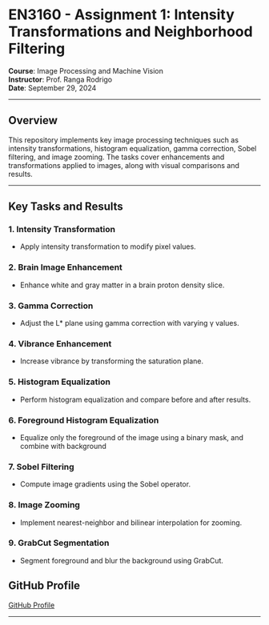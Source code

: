 

# EN3160 - Assignment 1: Intensity Transformations and Neighborhood Filtering

**Course**: Image Processing and Machine Vision  
**Instructor**: Prof. Ranga Rodrigo  
**Date**: September 29, 2024

---

## Overview

This repository implements key image processing techniques such as intensity transformations, histogram equalization, gamma correction, Sobel filtering, and image zooming. The tasks cover enhancements and transformations applied to images, along with visual comparisons and results.

---

## Key Tasks and Results

### 1. Intensity Transformation
- Apply intensity transformation to modify pixel values.

### 2. Brain Image Enhancement
- Enhance white and gray matter in a brain proton density slice.

### 3. Gamma Correction
- Adjust the L* plane using gamma correction with varying γ values.

### 4. Vibrance Enhancement
- Increase vibrance by transforming the saturation plane.

### 5. Histogram Equalization
- Perform histogram equalization and compare before and after results.

### 6. Foreground Histogram Equalization
- Equalize only the foreground of the image using a binary mask, and combine with background

### 7. Sobel Filtering
- Compute image gradients using the Sobel operator.

### 8. Image Zooming
- Implement nearest-neighbor and bilinear interpolation for zooming.

### 9. GrabCut Segmentation
- Segment foreground and blur the background using GrabCut.


## GitHub Profile

[GitHub Profile](https://github.com/YasiruAlahakoon)

---


